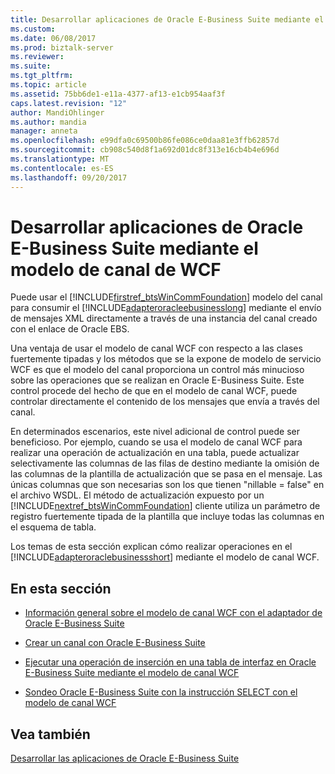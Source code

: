 ```yaml
---
title: Desarrollar aplicaciones de Oracle E-Business Suite mediante el modelo de canal de WCF | Documentos de Microsoft
ms.custom: 
ms.date: 06/08/2017
ms.prod: biztalk-server
ms.reviewer: 
ms.suite: 
ms.tgt_pltfrm: 
ms.topic: article
ms.assetid: 75bb6de1-e11a-4377-af13-e1cb954aaf3f
caps.latest.revision: "12"
author: MandiOhlinger
ms.author: mandia
manager: anneta
ms.openlocfilehash: e99dfa0c69500b86fe086ce0daa81e3ffb62857d
ms.sourcegitcommit: cb908c540d8f1a692d01dc8f313e16cb4b4e696d
ms.translationtype: MT
ms.contentlocale: es-ES
ms.lasthandoff: 09/20/2017
---
```

# <a name="develop-oracle-e-business-suite-applications-using-the-wcf-channel-model"></a>Desarrollar aplicaciones de Oracle E-Business Suite mediante el modelo de canal de WCF
Puede usar el [!INCLUDE[firstref_btsWinCommFoundation](../../includes/firstref-btswincommfoundation-md.md)] modelo del canal para consumir el [!INCLUDE[adapteroracleebusinesslong](../../includes/adapteroracleebusinesslong-md.md)] mediante el envío de mensajes XML directamente a través de una instancia del canal creado con el enlace de Oracle EBS.  
  
 Una ventaja de usar el modelo de canal WCF con respecto a las clases fuertemente tipadas y los métodos que se la expone de modelo de servicio WCF es que el modelo del canal proporciona un control más minucioso sobre las operaciones que se realizan en Oracle E-Business Suite. Este control procede del hecho de que en el modelo de canal WCF, puede controlar directamente el contenido de los mensajes que envía a través del canal.  
  
 En determinados escenarios, este nivel adicional de control puede ser beneficioso. Por ejemplo, cuando se usa el modelo de canal WCF para realizar una operación de actualización en una tabla, puede actualizar selectivamente las columnas de las filas de destino mediante la omisión de las columnas de la plantilla de actualización que se pasa en el mensaje. Las únicas columnas que son necesarias son los que tienen "nillable = false" en el archivo WSDL. El método de actualización expuesto por un [!INCLUDE[nextref_btsWinCommFoundation](../../includes/nextref-btswincommfoundation-md.md)] cliente utiliza un parámetro de registro fuertemente tipada de la plantilla que incluye todas las columnas en el esquema de tabla.  
  
 Los temas de esta sección explican cómo realizar operaciones en el [!INCLUDE[adapteroraclebusinessshort](../../includes/adapteroraclebusinessshort-md.md)] mediante el modelo de canal WCF.  
  
## <a name="in-this-section"></a>En esta sección  
  
-   [Información general sobre el modelo de canal WCF con el adaptador de Oracle E-Business Suite](../../adapters-and-accelerators/adapter-oracle-ebs/overview-of-the-wcf-channel-model-with-the-oracle-e-business-suite-adapter.md)  
  
-   [Crear un canal con Oracle E-Business Suite](../../adapters-and-accelerators/adapter-oracle-ebs/create-a-channel-using-oracle-e-business-suite.md)
  
-   [Ejecutar una operación de inserción en una tabla de interfaz en Oracle E-Business Suite mediante el modelo de canal WCF](../../adapters-and-accelerators/adapter-oracle-ebs/insert-on-an-interface-table-in-oracle-ebs-using-the-wcf-channel-model.md)  
  
-   [Sondeo Oracle E-Business Suite con la instrucción SELECT con el modelo de canal WCF](../../adapters-and-accelerators/adapter-oracle-ebs/poll-oracle-e-business-suite-using-select-statement-with-the-wcf-channel-model.md)
  
## <a name="see-also"></a>Vea también  
[Desarrollar las aplicaciones de Oracle E-Business Suite](../../adapters-and-accelerators/adapter-oracle-ebs/develop-your-oracle-e-business-suite-applications.md)